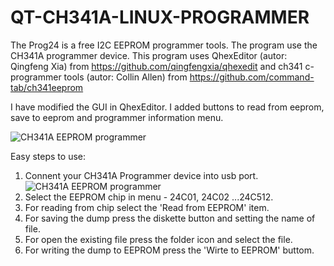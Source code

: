 # QT-CH341A-LINUX-PROGRAMMER
The Prog24 is a free I2C EEPROM programmer tools. The program use the CH341A programmer device.
This program uses QhexEditor (autor: Qingfeng Xia) from https://github.com/qingfengxia/qhexedit
and ch341 c-programmer tools  (autor: Collin Allen) from https://github.com/command-tab/ch341eeprom

I have modified the GUI in QhexEditor. I added buttons to read from eeprom, save to eeprom and programmer information menu.

![CH341A EEPROM programmer](https://github.com/bigbigmdm/QT-CH341A-LINUX-PROGRAMMER/raw/main/screenshot/prog24_screen.png)
 
 Easy steps to use:
 1. Connent your CH341A Programmer device into usb port.![CH341A EEPROM programmer](https://github.com/bigbigmdm/QT-CH341A-LINUX-PROGRAMMER/raw/main/screenshot/ch341_to_form_150_150.png)
2. Select the EEPROM chip in menu - 24C01, 24C02 ...24C512.
3. For reading from chip select the 'Read from EEPROM' item.
4. For saving the dump press the diskette button and setting the name of file.
5. For open the existing file press the folder icon and select the file.
6. For writing the dump to EEPROM press the 'Wirte to EEPROM' buttom.
